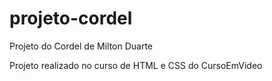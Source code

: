 # projeto-cordel
Projeto do Cordel de Milton Duarte

Projeto realizado no curso de HTML e CSS do CursoEmVideo
